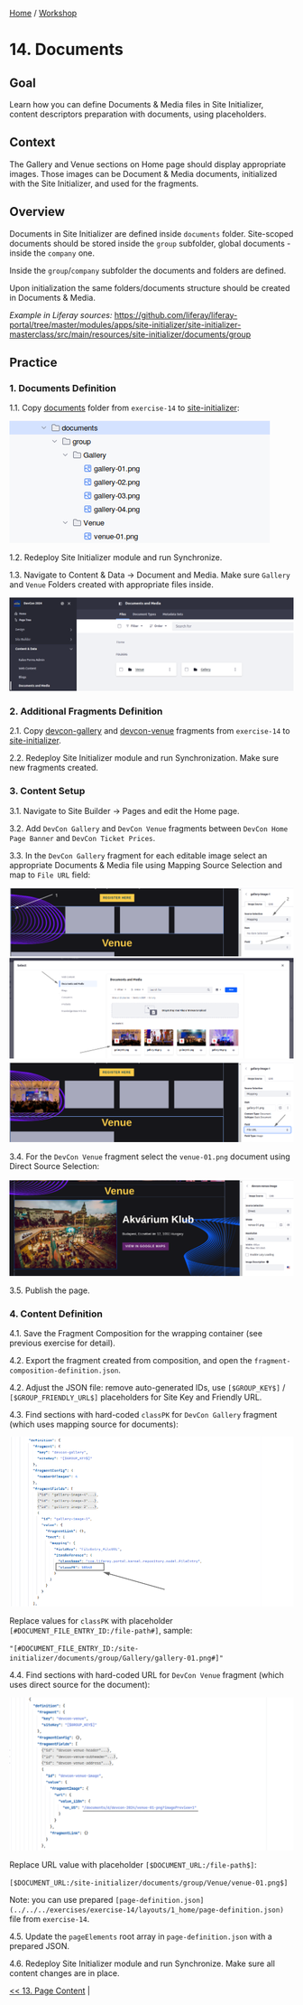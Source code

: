 [Home](../../../README.md) / [Workshop](../README.md) 

# 14. Documents

## Goal 

Learn how you can define Documents & Media files in Site Initializer, content descriptors preparation with documents, using placeholders.  

## Context

The Gallery and Venue sections on Home page should display appropriate images.
Those images can be Document & Media documents, initialized with the Site Initializer, and used for the fragments. 

## Overview

Documents in Site Initializer are defined inside `documents` folder. Site-scoped documents should be stored inside the `group` subfolder, global documents - inside the `company` one.

Inside the `group`/`company` subfolder the documents and folders are defined.

Upon initialization the same folders/documents structure should be created in Documents & Media.

_Example in Liferay sources:_ https://github.com/liferay/liferay-portal/tree/master/modules/apps/site-initializer/site-initializer-masterclass/src/main/resources/site-initializer/documents/group

## Practice

### 1. Documents Definition

1.1. Copy [documents](../../../exercises/exercise-14/documents) folder from `exercise-14` to [site-initializer](../../../modules/devcon-site-initializer/src/main/resources/site-initializer):

![01.png](images/01.png)

1.2. Redeploy Site Initializer module and run Synchronize. 

1.3. Navigate to Content & Data → Document and Media. Make sure `Gallery` and `Venue` Folders created with appropriate files inside.

![02.png](images/02.png)  

### 2. Additional Fragments Definition

2.1. Copy [devcon-gallery](../../../exercises/exercise-14/fragments/group/devcon/devcon-gallery) and [devcon-venue](../../../exercises/exercise-14/fragments/group/devcon/devcon-venue) fragments from `exercise-14` to [site-initializer](../../../modules/devcon-site-initializer/src/main/resources/site-initializer).

2.2. Redeploy Site Initializer module and run Synchronization. Make sure new fragments created.

### 3. Content Setup

3.1. Navigate to Site Builder → Pages and edit the Home page. 

3.2. Add `DevCon Gallery` and `DevCon Venue` fragments between `DevCon Home Page Banner` and `DevCon Ticket Prices`.

3.3. In the `DevCon Gallery` fragment for each editable image select an appropriate Documents & Media file using Mapping Source Selection and map to `File URL` field:

![03.png](images/03.png)
![04.png](images/04.png)
![05.png](images/05.png)

3.4. For the `DevCon Venue` fragment select the `venue-01.png` document using Direct Source Selection:

![06.png](images/06.png)

3.5. Publish the page.

### 4. Content Definition

4.1. Save the Fragment Composition for the wrapping container (see previous exercise for detail).

4.2. Export the fragment created from composition, and open the `fragment-composition-definition.json`.

4.2. Adjust the JSON file: remove auto-generated IDs, use `[$GROUP_KEY$]` / `[$GROUP_FRIENDLY_URL$]` placeholders for Site Key and Friendly URL.

4.3. Find sections with hard-coded `classPK` for `DevCon Gallery` fragment (which uses mapping source for documents):

![07.png](images/07.png)

Replace values for `classPK` with placeholder `[#DOCUMENT_FILE_ENTRY_ID:/file-path#]`, sample: 

`"[#DOCUMENT_FILE_ENTRY_ID:/site-initializer/documents/group/Gallery/gallery-01.png#]"`

4.4. Find sections with hard-coded URL for `DevCon Venue` fragment (which uses direct source for the document):

![08.png](images/08.png)

Replace URL value with placeholder `[$DOCUMENT_URL:/file-path$]`:

`[$DOCUMENT_URL:/site-initializer/documents/group/Venue/venue-01.png$]`

Note: you can use prepared `[page-definition.json](../../../exercises/exercise-14/layouts/1_home/page-definition.json)` file from `exercise-14`.

4.5. Update the `pageElements` root array in `page-definition.json` with a prepared JSON.

4.6. Redeploy Site Initializer module and run Synchronize. Make sure all content changes are in place. 

[<< 13. Page Content](../13-page-content/README.md) |